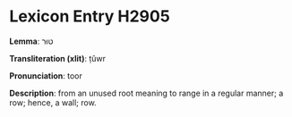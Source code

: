 # Lexicon Entry H2905

**Lemma**: טוּר

**Transliteration (xlit)**: ṭûwr

**Pronunciation**: toor

**Description**:
from an unused root meaning to range in a regular manner; a row; hence, a wall; row.
